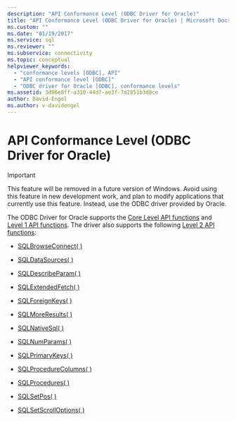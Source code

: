 ```yaml
---
description: "API Conformance Level (ODBC Driver for Oracle)"
title: "API Conformance Level (ODBC Driver for Oracle) | Microsoft Docs"
ms.custom: ""
ms.date: "01/19/2017"
ms.service: sql
ms.reviewer: ""
ms.subservice: connectivity
ms.topic: conceptual
helpviewer_keywords: 
  - "conformance levels [ODBC], API"
  - "API conformance level [ODBC]"
  - "ODBC driver for Oracle [ODBC], conformance levels"
ms.assetid: 3d96e8ff-a310-44d7-ae3f-7d2851b3d8ce
author: David-Engel
ms.author: v-davidengel
---
```

# API Conformance Level (ODBC Driver for Oracle)
> [!IMPORTANT]  
>  This feature will be removed in a future version of Windows. Avoid using this feature in new development work, and plan to modify applications that currently use this feature. Instead, use the ODBC driver provided by Oracle.  
  
 The ODBC Driver for Oracle supports the [Core Level API functions](../../odbc/microsoft/core-level-api-functions-odbc-driver-for-oracle.md) and [Level 1 API functions](../../odbc/microsoft/level-1-api-functions-odbc-driver-for-oracle.md). The driver also supports the following [Level 2 API functions](../../odbc/microsoft/level-2-api-functions-odbc-driver-for-oracle.md):  
  
-   [SQLBrowseConnect( )](../../odbc/microsoft/level-2-api-functions-odbc-driver-for-oracle.md)  
  
-   [SQLDataSources( )](../../odbc/microsoft/level-2-api-functions-odbc-driver-for-oracle.md)  
  
-   [SQLDescribeParam( )](../../odbc/microsoft/level-2-api-functions-odbc-driver-for-oracle.md)  
  
-   [SQLExtendedFetch( )](../../odbc/microsoft/level-2-api-functions-odbc-driver-for-oracle.md)  
  
-   [SQLForeignKeys( )](../../odbc/microsoft/level-2-api-functions-odbc-driver-for-oracle.md)  
  
-   [SQLMoreResults( )](../../odbc/microsoft/level-2-api-functions-odbc-driver-for-oracle.md)  
  
-   [SQLNativeSql( )](../../odbc/microsoft/level-2-api-functions-odbc-driver-for-oracle.md)  
  
-   [SQLNumParams( )](../../odbc/microsoft/level-2-api-functions-odbc-driver-for-oracle.md)  
  
-   [SQLPrimaryKeys( )](../../odbc/microsoft/level-2-api-functions-odbc-driver-for-oracle.md)  
  
-   [SQLProcedureColumns( )](../../odbc/microsoft/level-2-api-functions-odbc-driver-for-oracle.md)  
  
-   [SQLProcedures( )](../../odbc/microsoft/level-2-api-functions-odbc-driver-for-oracle.md)  
  
-   [SQLSetPos( )](../../odbc/microsoft/level-2-api-functions-odbc-driver-for-oracle.md)  
  
-   [SQLSetScrollOptions( )](../../odbc/microsoft/level-2-api-functions-odbc-driver-for-oracle.md)
